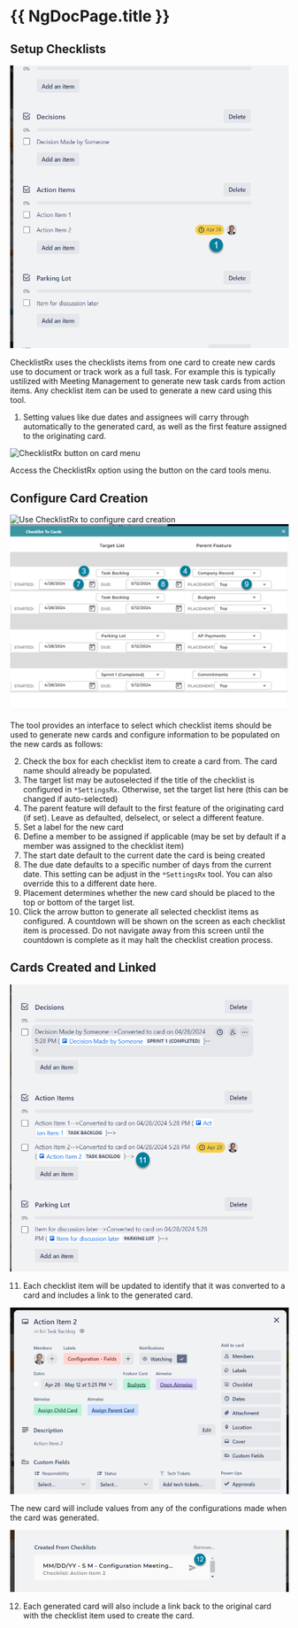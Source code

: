 # {{ NgDocPage.title }}

## Setup Checklists
![Setup Checklists](./assets/img/checklist1.png)

ChecklistRx uses the checklists items from one card to create new cards use to document or track work as a full task.  For example this is typically ustilized with Meeting Management to generate new task cards from action items.  Any checklist item can be used to generate a new card using this tool.

1. Setting values like due dates and assignees will carry through automatically to the generated card, as well as the first feature assigned to the originating card.

![ChecklistRx button on card menu](./implement-docs/assets/img/checklist2a.png)

Access the ChecklistRx option using the button on the card tools menu.

## Configure Card Creation

![Use ChecklistRx to configure card creation](./implement-docs/assets/img/checklist2b.png)![Use ChecklistRx to configure card creation](/assets/img/checklist2c.png)

The tool provides an interface to select which checklist items should be used to generate new cards and configure information to be populated on the new cards as follows:

2. Check the box for each checklist item to create a card from.  The card name should already be populated.
3. The target list may be autoselected if the title of the checklist is configured in `*SettingsRx`.  Otherwise, set the target list here (this can be changed if auto-selected)
4. The parent feature will default to the first feature of the originating card (if set).  Leave as defaulted, delselect, or select a different feature.
5. Set a label for the new card
6. Define a member to be assigned if applicable (may be set by default if a member was assigned to the checklist item)
7. The start date default to the current date the card is being created
8. The due date defaults to a specific number of days from the current date.  This setting can be adjust in the `*SettingsRx` tool.  You can also override this to a different date here.
9. Placement determines whether the new card should be placed to the top or bottom of the target list.
10. Click the arrow button to generate all selected checklist items as configured.  A countdown will be shown on the screen as each checklist item is processed.  Do not navigate away from this screen until the countdown is complete as it may halt the checklist creation process.

## Cards Created and Linked

![Links to Cards from Checklist](./assets/img/checklist3.png)

11. Each checklist item will be updated to identify that it was converted to a card and includes a link to the generated card.

![Card Created from Checklist](./assets/img/checklist4.png)

The new card will include values from any of the configurations made when the card was generated.

![Links from Cards back to Checklist](./assets/img/checklist5.png)

12. Each generated card will also include a link back to the original card with the checklist item used to create the card.

